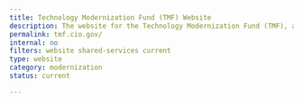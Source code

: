 ```yaml
---
title: Technology Modernization Fund (TMF) Website
description: The website for the Technology Modernization Fund (TMF), an innovative funding vehicle that gives agencies additional ways to deliver services to the American public more quickly, better secure sensitive systems and data, and use taxpayer dollars more efficiently.
permalink: tmf.cio.gov/
internal: no
filters: website shared-services current
type: website
category: modernization
status: current

---
```

